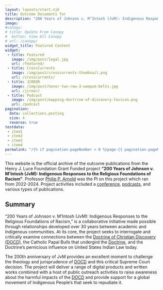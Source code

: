 ```yaml
---
layout: layouts/start.njk
title: Outcome Documents for
description: "200 Years of Johnson v. M’Intosh (JvM): Indigenous Responses to the Religious Foundations of Racism"
image: 
#canopy:
# title: Update From Canopy
#  button: View All Canopy
# url: /canopy/
widget_title: Featured Content
widget:
 - title: Featured
   image: /img/post/legal.jpg
   url: /featured/
 - title: CrossCurrents
   image: /img/post/crosscurrents-thumbnail.png
   url: /crosscurrents/
 - title: JCREOR
   image: /img/post/honor-two-row-3-wampum-belts.jpg
   url: /jcreor/
 - title: Podcast
   image: /img/post/mapping-doctrine-of-discovery-favicon.png
   url: /podcast
pagination:
  data: collections.posting
  size: 4
  reverse: true
testdata:
 - item1
 - item2
 - item3
 - item4
permalink: "/{% if pagination.pageNumber > 0 %}page-{{ pagination.pageNumber + 1 }}/{% endif %}index.html"
---
```

This website is the official archive of the outcome publications from the Henry J. Luce Foundation Grant Funded project **“200 Years of Johnson v. M’Intosh (JvM): Indigenous Responses to the Religious Foundations of Racism"**. Professor [Philip P. Arnold](https://artsandsciences.syracuse.edu/people/faculty/arnold-philip-p/) was the PI on this project which ran from 2022-2024. Project activities included a [conference](https://doctrineofdiscovery.org/blog/conference-schedule/), [podcasts](/podcasts), and various types of publications. 

## Summary
“200 Years of Johnson v. M’Intosh (JvM): Indigenous Responses to the Religious Foundations of Racism,” is a collaborative initiative made possible through relationships developed over 30 years between academic and Indigenous communities. At its core, the project seeks to interrogate and critically examine connections between the [Doctrine of Christian Discovery (DOCD)](https://doctrineofdiscovery.org/what-is-the-doctrine-of-discovery/), the Catholic Papal Bulls that undergird the [Doctrine](https://doctrineofdiscovery.org), and the Doctrine’s pernicious influence on United States Indian Law today.

The 200th anniversary of JvM provides an excellent moment to challenge the theology and jurisprudence of [DOCD](https://doctrineofdiscovery.org/what-is-the-doctrine-of-discovery/) and this critical Supreme Court decision. The project will deliver a range of digital products and written works combined with a host of public outreach activities to raise awareness about the harmful impacts of the [DOCD](https://doctrineofdiscovery.org/what-is-the-doctrine-of-discovery/) and provide support for a global movement of Indigenous People’s that seek to repudiate it. 
